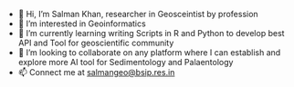 - 👋 Hi, I’m Salman Khan, researcher in Geosceintist by profession
- 👀 I’m interested in Geoinformatics
- 🌱 I’m currently learning writing Scripts in R and Python to develop best API and Tool for geoscientific community
- 💞️ I’m looking to collaborate on any platform where I can establish and explore more AI tool for Sedimentology and Palaentology 
- 📫 Connect me at salmangeo@bsip.res.in

<!---
salmangeo/salmangeo is a ✨ special ✨ repository because its `README.md` (this file) appears on your GitHub profile.
You can click the Preview link to take a look at your changes.
--->
